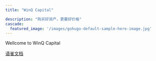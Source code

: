 ```yaml
---
title: "WinQ Capital"

description: "购买好资产，更要好价格"
cascade:
  featured_image: '/images/gohugo-default-sample-hero-image.jpg'
---
```


Wellcome to WinQ Capital

[语雀文档](https://www.yuque.com/yanxisay/winq)